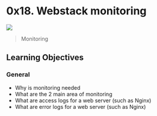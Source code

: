 # 0x18. Webstack monitoring
![](https://s3.amazonaws.com/intranet-projects-files/holbertonschool-sysadmin_devops/281/hb3pAsO.png)

> Monitoring

## Learning Objectives
### General
- Why is monitoring needed
- What are the 2 main area of monitoring
- What are access logs for a web server (such as Nginx)
- What are error logs for a web server (such as Nginx)

